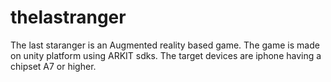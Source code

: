 # thelastranger
The last staranger is an Augmented reality based game.
The game is made on unity platform using ARKIT sdks.
The target devices are iphone having a chipset A7 or higher.

